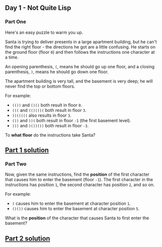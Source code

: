 ## Day 1 - Not Quite Lisp

### Part One

Here's an easy puzzle to warm you up.

Santa is trying to deliver presents in a large apartment building, but he can't find
the right floor - the directions he got are a little confusing. He starts on the ground floor
(floor `0`) and then follows the instructions one character at a time.

An opening parenthesis, `(`, means he should go up one floor, and a closing parenthesis, `)`,
means he should go down one floor.

The apartment building is very tall, and the basement is very deep; he will never find
the top or bottom floors.

For example:

 * `(())` and `()()` both result in floor `0`.
 * `(((` and `(()(()(` both result in floor `3`.
 * `))(((((` also results in floor `3`.
 * `())` and `))(` both result in floor `-1` (the first basement level).
 * `)))` and `)())())` both result in floor `-3`.

To **what floor** do the instructions take Santa?

[Part 1 solution][1]
--------------------

### Part Two

Now, given the same instructions, find the **position** of the first character that causes him
to enter the basement (floor `-1`). The first character in the instructions has position `1`,
the second character has position `2`, and so on.

For example:

 * `)` causes him to enter the basement at character position `1`.
 * `()())` causes him to enter the basement at character position `5`.

What is the **position** of the character that causes Santa to first enter the basement?

[Part 2 solution][2]
--------------------


[1]: part_1.py
[2]: part_2.py
